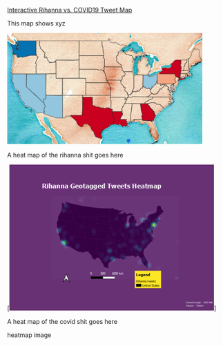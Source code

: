 [Interactive Rihanna vs. COVID19 Tweet Map](/rih_vs_cov_tweets/index.html)

This map shows xyz

[<img src="images/twitterweb.png?raw=true"/>](rih_vs_cov_tweets/index.html)


A heat map of the rihanna shit goes here

[<img src="images/rihannaheat.png?raw=true"/>]


A heat map of the covid shit goes here

heatmap image
